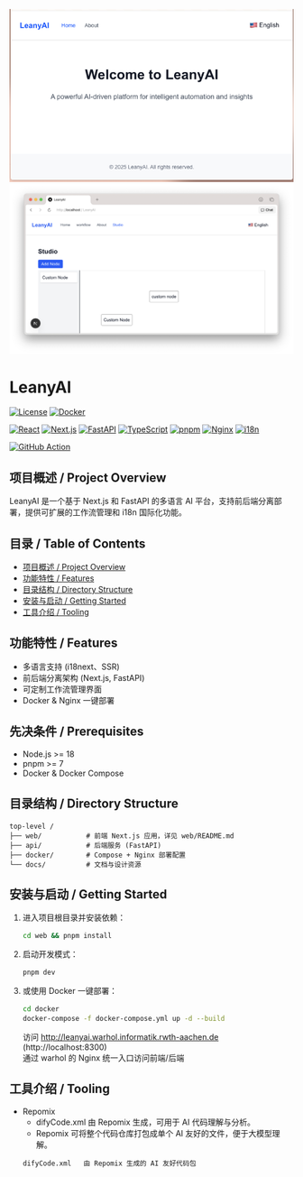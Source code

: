 ![Mainpage](docs/images/image.png)
![Mainpage](docs/images/workflow.png)

# LeanyAI
[![License](https://img.shields.io/badge/license-MIT-blue.svg)](LICENSE)
[![Docker](https://img.shields.io/badge/Docker-Supported-blue)](https://hub.docker.com/r/YOUR_DOCKER_IMAGE)


[![React](https://img.shields.io/badge/React-18.x-61dafb?logo=react)](https://react.dev/)
[![Next.js](https://img.shields.io/badge/Next.js-14.x-black?logo=next.js)](https://nextjs.org/)
[![FastAPI](https://img.shields.io/badge/FastAPI-0.110+-009688?logo=fastapi)](https://fastapi.tiangolo.com/)
[![TypeScript](https://img.shields.io/badge/TypeScript-5.x-3178c6?logo=typescript)](https://www.typescriptlang.org/)
[![pnpm](https://img.shields.io/badge/pnpm-9.x-F69220?logo=pnpm)](https://pnpm.io/)
[![Nginx](https://img.shields.io/badge/Nginx-1.25+-009639?logo=nginx)](https://nginx.org/)
[![i18n](https://img.shields.io/badge/i18n-multilingual-blueviolet?logo=googletranslate)](https://www.i18next.com/)

[![GitHub Action](https://github.com/MouYongli/LeanyAI/actions/workflows/check-dev.yml/badge.svg)](https://github.com/MouYongli/LeanyAI/actions/workflows/check-dev.yml)


## 项目概述 / Project Overview
LeanyAI 是一个基于 Next.js 和 FastAPI 的多语言 AI 平台，支持前后端分离部署，提供可扩展的工作流管理和 i18n 国际化功能。

## 目录 / Table of Contents
- [项目概述 / Project Overview](#项目概述--project-overview)
- [功能特性 / Features](#功能特性--features)
- [目录结构 / Directory Structure](#目录结构--directory-structure)
- [安装与启动 / Getting Started](#安装与启动--getting-started)
- [工具介绍 / Tooling](#工具介绍--tooling)


## 功能特性 / Features
- 多语言支持 (i18next、SSR)
- 前后端分离架构 (Next.js, FastAPI)
- 可定制工作流管理界面
- Docker & Nginx 一键部署

## 先决条件 / Prerequisites
- Node.js >= 18
- pnpm >= 7
- Docker & Docker Compose

## 目录结构 / Directory Structure
```text
top-level /
├── web/           # 前端 Next.js 应用，详见 web/README.md
├── api/           # 后端服务 (FastAPI)
├── docker/        # Compose + Nginx 部署配置
└── docs/          # 文档与设计资源
```

## 安装与启动 / Getting Started
1. 进入项目根目录并安装依赖：
   ```bash
   cd web && pnpm install
   ```
2. 启动开发模式：
   ```bash
   pnpm dev
   ```
3. 或使用 Docker 一键部署：
     ```bash
     cd docker
     docker-compose -f docker-compose.yml up -d --build
     ```

     访问 http://leanyai.warhol.informatik.rwth-aachen.de (http://localhost:8300)  
     通过 warhol 的 Nginx 统一入口访问前端/后端

## 工具介绍 / Tooling
- Repomix
   - difyCode.xml 由 Repomix 生成，可用于 AI 代码理解与分析。
   - Repomix 可将整个代码仓库打包成单个 AI 友好的文件，便于大模型理解。
   ```
   difyCode.xml   由 Repomix 生成的 AI 友好代码包
   ```

